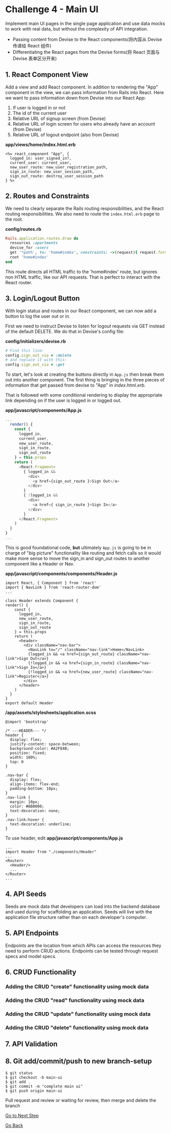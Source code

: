 # Challenge 4 - Main UI
Implement main UI pages in the single page application and use data mocks to work with real data, but without the complexity of API integration.

- Passing content from Devise to the React components(将内容从 Devise 传递给 React 组件)
- Differentiating the React pages from the Devise forms(将 React 页面与 Devise 表单区分开来)

## 1. React Component View
Add a view and add React component. In addition to rendering the "App" component in the view, we can pass information from Rails into React. Here we want to pass information down from Devise into our React App:
1. If user is logged in or not
2. The id of the current user
3. Relative URL of signup screen (from Devise)
2. Relative URL of login screen for users who already have an account (from Devise)
3. Relative URL of logout endpoint (also from Devise)

**app/views/home/index.html.erb**
```
<%= react_component "App", {
  logged_in: user_signed_in?,
  current_user: current_user,
  new_user_route: new_user_registration_path,
  sign_in_route: new_user_session_path,
  sign_out_route: destroy_user_session_path
} %>
```
## 2. Routes and Constraints
We need to clearly separate the Rails routing responsibilities, and the React routing responsibilities. We also need to route the `index.html.erb` page to the root.

**config/routes.rb**
```ruby
Rails.application.routes.draw do
  resources :apartments
  devise_for :users
  get '*path', to: 'home#index', constraints: ->(request){ request.format.html? }
  root 'home#index'
end
```
This route directs all HTML traffic to the 'home#index' route, but ignores non HTML traffic, like our API requests. That is perfect to interact with the React router.

## 3. Login/Logout Button
With login status and routes in our React component, we can now add a button to log the user out or in.

First we need to instruct Devise to listen for logout requests via GET instead of the default DELETE. We do that in Devise's config file:

**config/initializers/devise.rb**
```ruby
# Find this line:
config.sign_out_via = :delete
# and replace it with this:
config.sign_out_via = :get
```

To start, let's look at creating the buttons directly in `App.js` then break them out into another component. The first thing is bringing in the three pieces of information that get passed from devise to "App" in *index.html.erb*.

That is followed with some conditional rendering to display the appropriate link depending on if the user is logged in or logged out.

**app/javascript/components/App.js**
```javascript
...
  render() {
    const {
      logged_in,
      current_user,
      new_user_route,
      sign_in_route,
      sign_out_route
    } = this.props
    return (
      <React.Fragment>
        { logged_in &&
          <div>
            <a href={sign_out_route }>Sign Out</a>
          </div>
        }
        { !logged_in &&
          <div>
            <a href={ sign_in_route }>Sign In</a>
          </div>
        }
      </React.Fragment>
    )
  }
}
...
```

This is good foundational code, **but** ultimately `App.js` is going to be in charge of "big picture" functionality like routing and fetch calls so it would make more sense to move the sign_in and sign_out routes to another component like a Header or Nav.

**app/javascript/components/components/Header.js**
```
import React, { Component } from 'react'
import { NavLink } from 'react-router-dom'
...

class Header extends Component {
render() {
    const {
      logged_in,
      new_user_route,
      sign_in_route,
      sign_out_route
    } = this.props
    return (
      <header>
        <div className="nav-bar">
          <NavLink to="/" className="nav-link">Home</NavLink>
          {logged_in && <a href={sign_out_route} className="nav-link">Sign Out</a>}
          {!logged_in && <a href={sign_in_route} className="nav-link">Sign In</a>}
          {!logged_in && <a href={new_user_route} className="nav-link">Register</a>}
        </div>
      </header>
    )
  }
}
export default Header
```
**/app/assets/stylesheets/application.scss** 
```
@import 'bootstrap'

/* ---HEADER--- */
header {
  display: flex;
  justify-content: space-between;
  background-color: #A2F84B;
  position: fixed;
  width: 100%;
  top: 0
}

.nav-bar {
  display: flex;
  align-items: flex-end;
  padding-bottom: 10px;
}
.nav-link {
  margin: 10px;
  color: #8B0000;
  text-decoration: none;
}
.nav-link:hover {
  text-decoration: underline;
}
```

To use header, edit **app/javascript/components/App.js**
```
...
import Header from "./components/Header"
...
<Router>
  <Header/>
  ...
</Router>
...
```

## 4. API Seeds

Seeds are mock data that developers can load into the backend database and used during for scaffolding an application. Seeds will live with the application file structure rather than on each developer's computer.

## 5. API Endpoints 

Endpoints are the location from which APIs can access the resources they need to perform CRUD actions. Endpoints can be tested through request specs and model specs.

## 6. CRUD Functionality

### Adding the CRUD "create" functionality using mock data
### Adding the CRUD "read" functionality using mock data
### Adding the CRUD "update" functionality using mock data
### Adding the CRUD "delete" functionality using mock data

## 7. API Validation

## 8. Git add/commit/push to new branch-setup
```
$ git status
$ git checkout -b main-ui
$ git add .
$ git commit -m "complete main ui"
$ git push origin main-ui
```
Pull request and review or waiting for review, then merge and delete the branch


[ Go to Next Step ](https://github.com/yanxu2021/ApartmentUs/blob/main/Challenge%205%20-%20API.md)

[ Go Back ](https://github.com/yanxu2021/ApartmentUs/blob/main/README.md)
